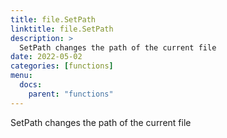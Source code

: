 ```yaml
---
title: file.SetPath
linktitle: file.SetPath
description: >
  SetPath changes the path of the current file
date: 2022-05-02
categories: [functions]
menu:
  docs:
    parent: "functions"
---
```


SetPath changes the path of the current file
